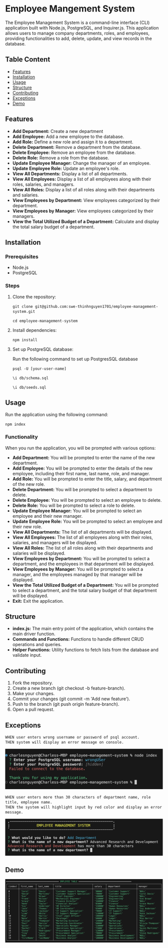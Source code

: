 # Employee Mangement System
The Employee Management System is a command-line interface (CLI) application built with Node.js, PostgreSQL, and Inquirer.js. This application allows users to manage company departments, roles, and employees, providing functionalities to add, delete, update, and view records in the database.

## Table Content
- [Features](#features)
- [Installation](#installation)
- [Usage](#usage)
- [Structure](#structure)
- [Contributing](#contributing)
- [Exceptions](#exceptions)
- [Demo](#demo)

## Features
* **Add Department:** Create a new department
* **Add Employee:** Add a new employee to the database.
* **Add Role:** Define a new role and assign it to a department.
* **Delete Department:** Remove a department from the database.
* **Delete Employee:** Remove an employee from the database.
* **Delete Role:** Remove a role from the database.
* **Update Employee Manager:** Change the manager of an employee.
* **Update Employee Role:** Update an employee's role.
* **View All Departments:** Display a list of all departments.
* **View All Employees:** Display a list of all employees along with their roles, salaries, and managers.
* **View All Roles:** Display a list of all roles along with their departments and salaries.
* **View Employees by Department:** View employees categorized by their department.
* **View Employees by Manager:** View employees categorized by their managers.
* **View the Total Utilized Budget of a Department:** Calculate and display the total salary budget of a department.

## Installation
### Prerequisites
* Node.js
* PostgreSQL

### Steps
1. Clone the repository:
    ```
    git clone git@github.com:swe-thinhnguyen1701/employee-management-system.git
    ```
    ```
    cd employee-management-system
    ```
2. Install dependencies:
    ```
    npm install
    ```
3. Set up PostgreSQL database:
    
    Run the following command to set up PostgresSQL database
    ```
    psql -U [your-user-name]
    ```
    ```
    \i db/schema.sql
    ```
    ```
    \i db/seeds.sql
    ```
## Usage
Run the application using the following command:
```
npm index
```
### Functionality
When you run the application, you will be prompted with various options:

* **Add Department:** You will be prompted to enter the name of the new department.
* **Add Employee:** You will be prompted to enter the details of the new employee, including their first name, last name, role, and manager.
* **Add Role:** You will be prompted to enter the title, salary, and department of the new role.
* **Delete Department:** You will be prompted to select a department to delete.
* **Delete Employee:** You will be prompted to select an employee to delete.
* **Delete Role:** You will be prompted to select a role to delete.
* **Update Employee Manager:** You will be prompted to select an employee and their new manager.
* **Update Employee Role:** You will be prompted to select an employee and their new role.
* **View All Departments:** The list of all departments will be displayed.
* **View All Employees:** The list of all employees along with their roles, salaries, and managers will be displayed.
* **View All Roles:** The list of all roles along with their departments and salaries will be displayed.
* **View Employees by Department:** You will be prompted to select a department, and the employees in that department will be displayed.
* **View Employees by Manager:** You will be prompted to select a manager, and the employees managed by that manager will be displayed.
* **View the Total Utilized Budget of a Department:** You will be prompted to select a department, and the total salary budget of that department will be displayed.
* **Exit:** Exit the application.

## Structure
* **index.js:** The main entry point of the application, which contains the main driver function.
* **Commands and Functions:** Functions to handle different CRUD operations and queries.
* **Helper Functions:** Utility functions to fetch lists from the database and validate input.

## Contributing
1. Fork the repository.
2. Create a new branch (git checkout -b feature-branch).
3. Make your changes.
4. Commit your changes (git commit -m 'Add new feature').
5. Push to the branch (git push origin feature-branch).
6. Open a pull request.

## Exceptions
```
WHEN user enters wrong username or password of psql account.
THEN system will display an error message on console.
```
![wrong username or password](./images/wrong-user-password.png)

```
WHEN user enters more than 30 characters of department name, role title, employee name.
THEN the system will highlight input by red color and display an error message.
```
![Error message](./images/invalid-input.png)

## Demo
[![Play to watch](./images/demo-img.png)](https://youtu.be/1xu9ZWoP6eA)